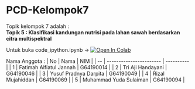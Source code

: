 # PCD-Kelompok7

Topik kelompok 7 adalah : <br>
**Topik 5 : Klasifikasi kandungan nutrisi pada lahan sawah berdasarkan citra multispektral**


Untuk buka code_ipython.ipynb &rarr; 
<a href="https://colab.research.google.com/github/TriAjiH/PCD-Kelompok7/blob/main/Code_Image.ipynb" target="_parent"><img src="https://colab.research.google.com/assets/colab-badge.svg" alt="Open In Colab"/></a>

Nama Anggota : 
| No |      Nama               |     NIM    |
| -- | ----------------------- | ---------- |
| 1  | Fatimah Alfiatul Jannah | G64190014  |
| 2  | Tri Aji Handayani       | G64190046  |
| 3  | Yusuf Pradnya Darpita   | G64190049  |
| 4  | Rizal Mujahiddan        | G64190069  |
| 5  | Muhammad Yuda Sulaiman  | G64190094  |

